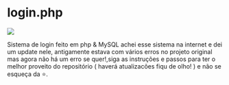 # login.php

![](https://media.discordapp.net/attachments/894001719078432828/951860341598457916/12_Sem_Titulo_20220311121251.png)


Sistema de login feito em php & MySQL
achei esse sistema na internet e dei um update nele, antigamente estava com vários erros no projeto original mas agora não há um erro se quer!,siga as instruções e passos para ter o melhor proveito do repositório ( haverá atualizacões fiqu de olho! ) e não se esqueça da ⭐.
